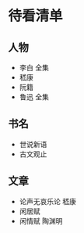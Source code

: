 #  待看清单

## 人物

* 李白 全集
* 嵇康
* 阮籍
* 鲁迅 全集

## 书名

* 世说新语
* 古文观止 

## 文章

* 论声无哀乐论 嵇康
* 闲居赋 
* 闲情赋 陶渊明

